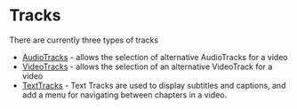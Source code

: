 # Tracks
There are currently three types of tracks

* [AudioTracks](./audio-tracks.md) - allows the selection of alternative AudioTracks for a video
* [VideoTracks](./video-tracks.md) - allows the selection of an alternative VideoTrack for a video
* [TextTracks](./text-tracks.md) - Text Tracks are used to display subtitles and captions, and add a menu for navigating between chapters in a video.
